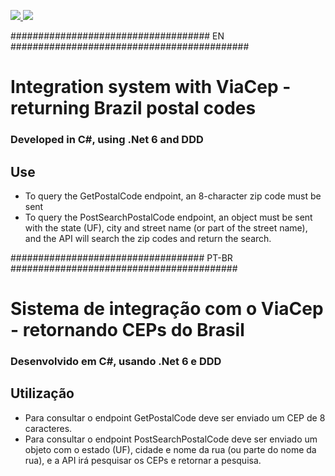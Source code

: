 <p>
    <a href="https://www.linkedin.com/in/braian-freitas-de-lima-8968a2115/" target="_blank">
      <img src="https://img.shields.io/badge/Linkedin-Braian%20Freitas-blue"/>
    </a>
    <a href="https://integration-viacep.com/" target="_blank">
      <img src="https://img.shields.io/badge/Integration-ViaCEP-red"/>
    </a>
</p>

#################################### EN ###########################################

# Integration system with ViaCep - returning Brazil postal codes

### Developed in C#, using .Net 6 and DDD

## Use
- To query the GetPostalCode endpoint, an 8-character zip code must be sent
- To query the PostSearchPostalCode endpoint, an object must be sent with the state (UF), city and street name (or part of the street name), and the API will search the zip codes and return the search.

################################### PT-BR #########################################

# Sistema de integração com o ViaCep - retornando CEPs do Brasil

### Desenvolvido em C#, usando .Net 6 e DDD

## Utilização
- Para consultar o endpoint GetPostalCode deve ser enviado um CEP de 8 caracteres.
- Para consultar o endpoint PostSearchPostalCode deve ser enviado um objeto com o estado (UF), cidade e nome da rua (ou parte do nome da rua), e a API irá pesquisar os CEPs e retornar a pesquisa.
